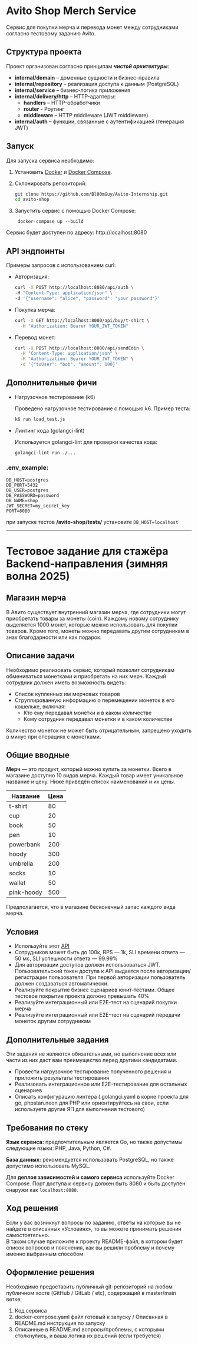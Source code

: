# Avito Shop Merch Service

Cервис для покупки мерча и перевода монет между сотрудниками согласно тестовому заданию Avito.

## Структура проекта

Проект организован согласно принципам ***чистой архитектуры***:

- **internal/domain** – доменные сущности и бизнес-правила
- **internal/repository** – реализация доступа к данным (PostgreSQL)
- **internal/service** – бизнес-логика приложения
- **internal/delivery/http** – HTTP-адаптеры:
  - **handlers** – HTTP-обработчики
  - **router** - Роутинг
  - **middleware** – HTTP middleware (JWT middleware)
- **internal/auth** – функции, связанные с аутентификацией (генерация JWT)

## Запуск

Для запуска сервиса необходимо:

1. Установить [Docker](https://www.docker.com/) и [Docker Compose](https://docs.docker.com/compose/).
2. Склонировать репозиторий:

   ```bash
   git clone https://github.com/Bl00mGuy/Avito-Internship.git
   cd avito-shop
   ```
3. Запустить сервис с помощью Docker Compose:
    ```
     docker-compose up --build
    ```
Сервис будет доступен по адресу: http://localhost:8080

## API эндпоинты

Примеры запросов с использованием curl:

- Авторизация:
  ```bash
  curl -X POST http://localhost:8080/api/auth \
  -H "Content-Type: application/json" \
  -d '{"username": "alice", "password": "your_password"}'
  ```
- Покупка мерча:
  ```bash
  curl -X GET http://localhost:8080/api/buy/t-shirt \
    -H "Authorization: Bearer YOUR_JWT_TOKEN"
  ```
- Перевод монет:
  ```bash
  curl -X POST http://localhost:8080/api/sendCoin \
    -H "Content-Type: application/json" \
    -H "Authorization: Bearer YOUR_JWT_TOKEN" \
    -d '{"toUser": "bob", "amount": 100}'
  ```

## Дополнительные фичи

- Нагрузочное тестирование (k6)

    Проведено нагрузочное тестирование с помощью k6. Пример теста:
    ```bash
    k6 run load_test.js
    ```

- Линтинг кода (golangci-lint)

  Используется golangci-lint для проверки качества кода:
    ```bash
    golangci-lint run ./...
    ```

### .env_example:
```text
DB_HOST=postgres
DB_PORT=5432
DB_USER=postgres
DB_PASSWORD=password
DB_NAME=shop
JWT_SECRET=my_secret_key
PORT=8080
```

при запуске тестов **/avito-shop/tests/** установите ```DB_HOST=localhost```

---

# **Тестовое задание для стажёра Backend-направления (зимняя волна 2025)**

## Магазин мерча

В Авито существует внутренний магазин мерча, где сотрудники могут приобретать товары за монеты (coin). Каждому новому сотруднику выделяется 1000 монет, которые можно использовать для покупки товаров. Кроме того, монеты можно передавать другим сотрудникам в знак благодарности или как подарок.

## Описание задачи

Необходимо реализовать сервис, который позволит сотрудникам обмениваться монетками и приобретать на них мерч. Каждый сотрудник должен иметь возможность видеть:

- Список купленных им мерчовых товаров  
- Сгруппированную информацию о перемещении монеток в его кошельке, включая:  
  - Кто ему передавал монетки и в каком количестве  
  - Кому сотрудник передавал монетки и в каком количестве

Количество монеток не может быть отрицательным, запрещено уходить в минус при операциях с монетками.

## **Общие вводные**

**Мерч** — это продукт, который можно купить за монетки. Всего в магазине доступно 10 видов мерча. Каждый товар имеет уникальное название и цену. Ниже приведён список наименований и их цены.

| Название     | Цена |
|--------------|------|
| t-shirt      | 80   |
| cup          | 20   |
| book         | 50   |
| pen          | 10   |
| powerbank    | 200  |
| hoody        | 300  |
| umbrella     | 200  |
| socks        | 10   |
| wallet       | 50   |
| pink-hoody   | 500  |

Предполагается, что в магазине бесконечный запас каждого вида мерча.


## **Условия**

* Используйте этот [API](https://github.com/avito-tech/tech-internship/blob/main/Tech%20Internships/Backend/Backend-trainee-assignment-winter-2025/schema.json) 
* Сотрудников может быть до 100к, RPS — 1k, SLI времени ответа — 50 мс, SLI успешности ответа — 99.99%   
* Для авторизации доступов должен использоваться JWT. Пользовательский токен доступа к API  выдается после авторизации/регистрации пользователя. При первой авторизации пользователь должен создаваться автоматически.
* Реализуйте покрытие бизнес сценариев юнит-тестами. Общее тестовое покрытие проекта должно превышать 40%
* Реализуйте интеграционный или E2E-тест на сценарий покупки мерча  
* Реализуйте интеграционный или E2E-тест на сценарий передачи монеток другим сотрудникам


## **Дополнительные задания**

Эти задания не являются обязательными, но выполнение всех или части из них даст вам преимущество перед другими кандидатами.  

* Провести нагрузочное тестирование полученного решения и приложить результаты тестирования 
* Реализовать интеграционное или E2E-тестирование для остальных сценариев  
* Описать конфигурацию линтера (.golangci.yaml в корне проекта для go, phpstan.neon для PHP или ориентируйтесь на свои, если используете другие ЯП для выполнения тестового)

## **Требования по стеку**

**Язык сервиса:** предпочтительным является Go, но также допустимы следующие языки: PHP, Java, Python, C#.
 
**База данных:** рекомендуется использовать PostgreSQL, но также допустимо использовать MySQL.
 
Для **деплоя зависимостей и самого сервиса** используйте Docker Compose. Порт доступа к сервису должен быть 8080 и быть доступен снаружи как `localhost:8080`.

## **Ход решения**

Если у вас возникнут вопросы по заданию, ответы на которые вы не найдете в описанных «Условиях», то вы можете принимать решения самостоятельно.    
В таком случае приложите к проекту README-файл, в котором будет список вопросов и пояснения, как вы решили проблему и почему именно выбранным способом. 

## **Оформление решения**

Необходимо предоставить публичный git-репозиторий на любом публичном хосте (GitHub / GitLab / etc), содержащий в master/main ветке:

1. Код сервиса  
2. docker-compose.yaml файл готовый к запуску / Описанная в README.md инструкция по запуску  
3. Описанные в README.md вопросы/проблемы, с которыми столкнулись,  и ваша логика их решений (если требуется) 
